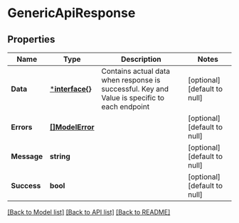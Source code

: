 # GenericApiResponse

## Properties
Name | Type | Description | Notes
------------ | ------------- | ------------- | -------------
**Data** | [***interface{}**](interface{}.md) | Contains actual data when response is successful. Key and Value is specific to each endpoint | [optional] [default to null]
**Errors** | [**[]ModelError**](Error.md) |  | [optional] [default to null]
**Message** | **string** |  | [optional] [default to null]
**Success** | **bool** |  | [optional] [default to null]

[[Back to Model list]](../README.md#documentation-for-models) [[Back to API list]](../README.md#documentation-for-api-endpoints) [[Back to README]](../README.md)



